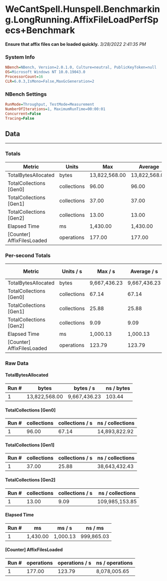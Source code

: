 ﻿# WeCantSpell.Hunspell.Benchmarking.LongRunning.AffixFileLoadPerfSpecs+Benchmark
__Ensure that affix files can be loaded quickly.__
_3/28/2022 2:41:35 PM_
### System Info
```ini
NBench=NBench, Version=2.0.1.0, Culture=neutral, PublicKeyToken=null
OS=Microsoft Windows NT 10.0.19043.0
ProcessorCount=16
CLR=6.0.3,IsMono=False,MaxGcGeneration=2
```

### NBench Settings
```ini
RunMode=Throughput, TestMode=Measurement
NumberOfIterations=1, MaximumRunTime=00:00:01
Concurrent=False
Tracing=False
```

## Data
-------------------

### Totals
|          Metric |           Units |             Max |         Average |             Min |          StdDev |
|---------------- |---------------- |---------------- |---------------- |---------------- |---------------- |
|TotalBytesAllocated |           bytes |   13,822,568.00 |   13,822,568.00 |   13,822,568.00 |            0.00 |
|TotalCollections [Gen0] |     collections |           96.00 |           96.00 |           96.00 |            0.00 |
|TotalCollections [Gen1] |     collections |           37.00 |           37.00 |           37.00 |            0.00 |
|TotalCollections [Gen2] |     collections |           13.00 |           13.00 |           13.00 |            0.00 |
|    Elapsed Time |              ms |        1,430.00 |        1,430.00 |        1,430.00 |            0.00 |
|[Counter] AffixFilesLoaded |      operations |          177.00 |          177.00 |          177.00 |            0.00 |

### Per-second Totals
|          Metric |       Units / s |         Max / s |     Average / s |         Min / s |      StdDev / s |
|---------------- |---------------- |---------------- |---------------- |---------------- |---------------- |
|TotalBytesAllocated |           bytes |    9,667,436.23 |    9,667,436.23 |    9,667,436.23 |            0.00 |
|TotalCollections [Gen0] |     collections |           67.14 |           67.14 |           67.14 |            0.00 |
|TotalCollections [Gen1] |     collections |           25.88 |           25.88 |           25.88 |            0.00 |
|TotalCollections [Gen2] |     collections |            9.09 |            9.09 |            9.09 |            0.00 |
|    Elapsed Time |              ms |        1,000.13 |        1,000.13 |        1,000.13 |            0.00 |
|[Counter] AffixFilesLoaded |      operations |          123.79 |          123.79 |          123.79 |            0.00 |

### Raw Data
#### TotalBytesAllocated
|           Run # |           bytes |       bytes / s |      ns / bytes |
|---------------- |---------------- |---------------- |---------------- |
|               1 |   13,822,568.00 |    9,667,436.23 |          103.44 |

#### TotalCollections [Gen0]
|           Run # |     collections | collections / s |ns / collections |
|---------------- |---------------- |---------------- |---------------- |
|               1 |           96.00 |           67.14 |   14,893,822.92 |

#### TotalCollections [Gen1]
|           Run # |     collections | collections / s |ns / collections |
|---------------- |---------------- |---------------- |---------------- |
|               1 |           37.00 |           25.88 |   38,643,432.43 |

#### TotalCollections [Gen2]
|           Run # |     collections | collections / s |ns / collections |
|---------------- |---------------- |---------------- |---------------- |
|               1 |           13.00 |            9.09 |  109,985,153.85 |

#### Elapsed Time
|           Run # |              ms |          ms / s |         ns / ms |
|---------------- |---------------- |---------------- |---------------- |
|               1 |        1,430.00 |        1,000.13 |      999,865.03 |

#### [Counter] AffixFilesLoaded
|           Run # |      operations |  operations / s | ns / operations |
|---------------- |---------------- |---------------- |---------------- |
|               1 |          177.00 |          123.79 |    8,078,005.65 |


